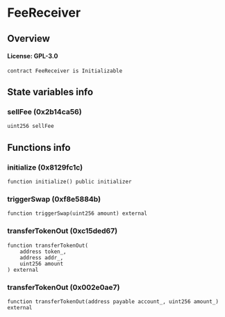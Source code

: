 # FeeReceiver

## Overview

#### License: GPL-3.0

```solidity
contract FeeReceiver is Initializable
```


## State variables info

### sellFee (0x2b14ca56)

```solidity
uint256 sellFee
```


## Functions info

### initialize (0x8129fc1c)

```solidity
function initialize() public initializer
```


### triggerSwap (0xf8e5884b)

```solidity
function triggerSwap(uint256 amount) external
```


### transferTokenOut (0xc15ded67)

```solidity
function transferTokenOut(
    address token_,
    address addr_,
    uint256 amount
) external
```


### transferTokenOut (0x002e0ae7)

```solidity
function transferTokenOut(address payable account_, uint256 amount_) external
```

